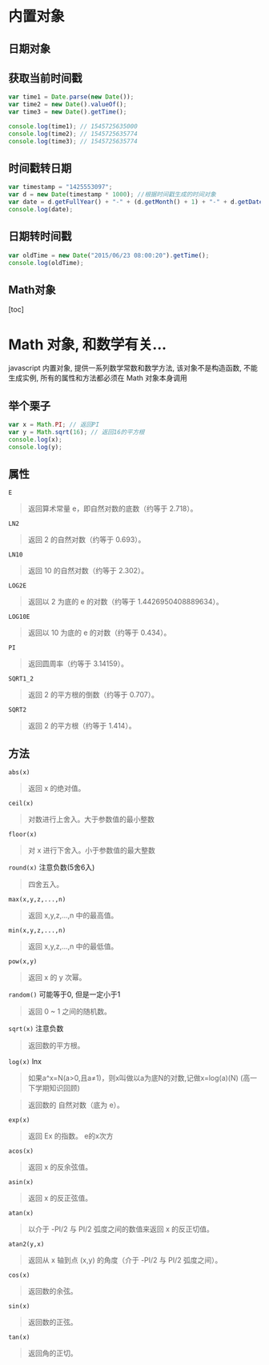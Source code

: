 # 内置对象

## 日期对象

## 获取当前时间戳

```javascript
var time1 = Date.parse(new Date());
var time2 = new Date().valueOf();
var time3 = new Date().getTime();

console.log(time1); // 1545725635000
console.log(time2); // 1545725635774
console.log(time3); // 1545725635774
```

## 时间戳转日期

```javascript
var timestamp = "1425553097";
var d = new Date(timestamp * 1000); //根据时间戳生成的时间对象
var date = d.getFullYear() + "-" + (d.getMonth() + 1) + "-" + d.getDate() + " " + d.getHours() + ":" + d.getMinutes() + ":" + d.getSeconds();
console.log(date);
```

## 日期转时间戳

```javascript
var oldTime = new Date("2015/06/23 08:00:20").getTime();
console.log(oldTime);
```


## Math对象
[toc]

# Math 对象, 和数学有关...

javascript 内置对象, 提供一系列数学常数和数学方法,
该对象不是构造函数, 不能生成实例, 所有的属性和方法都必须在 Math 对象本身调用

## 举个栗子

```javascript
var x = Math.PI; // 返回PI
var y = Math.sqrt(16); // 返回16的平方根 
console.log(x);
console.log(y);
```

## 属性

`E`

> 返回算术常量 e，即自然对数的底数（约等于 2.718）。

`LN2` 

> 返回 2 的自然对数（约等于 0.693）。

`LN10`

> 返回 10 的自然对数（约等于 2.302）。

`LOG2E`

> 返回以 2 为底的 e 的对数（约等于 1.4426950408889634）。

`LOG10E`

> 返回以 10 为底的 e 的对数（约等于 0.434）。

`PI`

> 返回圆周率（约等于 3.14159）。

`SQRT1_2` 

> 返回 2 的平方根的倒数（约等于 0.707）。

`SQRT2`

> 返回 2 的平方根（约等于 1.414）。

## 方法

`abs(x)`

> 返回 x 的绝对值。

`ceil(x)`

> 对数进行上舍入。大于参数值的最小整数

`floor(x)`

> 对 x 进行下舍入。小于参数值的最大整数

`round(x)` 注意负数(5舍6入)

> 四舍五入。

`max(x,y,z,...,n)`

> 返回 x,y,z,...,n 中的最高值。

`min(x,y,z,...,n)`

> 返回 x,y,z,...,n 中的最低值。

`pow(x,y)`

> 返回 x 的 y 次幂。

`random()` 可能等于0, 但是一定小于1

> 返回 0 ~ 1 之间的随机数。

`sqrt(x)` 注意负数

> 返回数的平方根。

`log(x)` lnx

> 如果a^x=N(a>0,且a≠1)，则x叫做以a为底N的对数,记做x=log(a)(N) (高一下学期知识回顾)

> 返回数的 自然对数（底为 e）。

`exp(x)`

> 返回 Ex 的指数。 e的x次方

`acos(x)`

> 返回 x 的反余弦值。

`asin(x)`

> 返回 x 的反正弦值。

`atan(x)`

> 以介于 -PI/2 与 PI/2 弧度之间的数值来返回 x 的反正切值。

`atan2(y,x)`

> 返回从 x 轴到点 (x,y) 的角度（介于 -PI/2 与 PI/2 弧度之间）。

`cos(x)`

> 返回数的余弦。


`sin(x)`

> 返回数的正弦。

`tan(x)`

> 返回角的正切。

